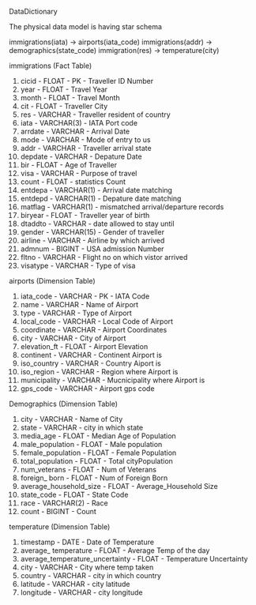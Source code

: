 DataDictionary

The physical data model is having star schema

immigrations(iata) -> airports(iata_code)
immigrations(addr) -> demographics(state_code)
immigration(res) -> temperature(city)

immigrations (Fact Table)
1.	cicid -	FLOAT - PK - Traveller ID Number
2. 	year - FLOAT - Travel Year
3. 	month - FLOAT -	Travel Month
4. 	cit - FLOAT - Traveller City
5. 	res - VARCHAR -	Traveller resident of country
6. 	iata - VARCHAR(3) - IATA Port code
7. 	arrdate - VARCHAR - Arrival Date
8. 	mode - VARCHAR -	Mode of entry to us
9. 	addr - VARCHAR - Traveller arrival state
10.	depdate - VARCHAR - Depature Date
11. bir - FLOAT	- Age of Traveller
12. visa - VARCHAR - Purpose of travel
13. count - FLOAT - statistics Count
14.	entdepa - VARCHAR(1) - Arrival date matching
15. entdepd  - VARCHAR(1) - Depature date matching
16. matflag - VARCHAR(1) - mismatched arrival/departure records
17. biryear - FLOAT - Traveller year of birth
18. dtaddto - VARCHAR - date allowed to stay until
19.	gender - VARCHAR(15) - Gender of traveller
20. airline - VARCHAR - Airline by which arrived
21. admnum - BIGINT - USA admission Number
22. fltno - VARCHAR - Flight no on which vistor arrived
23. visatype - VARCHAR - Type of visa

airports (Dimension Table)

1.	iata_code - VARCHAR - PK - IATA Code
2.	name - VARCHAR - Name of Airport
3.	type - VARCHAR - Type of Airport
4.	local_code - VARCHAR - Local Code of Airport
5.	coordinate - VARCHAR - Airport Coordinates
6.	city - VARCHAR - City of Airport
7.	elevation_ft - FLOAT - Airport Elevation
8.	continent - VARCHAR - Continent Airport is
9.	iso_country - VARCHAR - Country Aiport is
10.	iso_region - VARCHAR - Region where Airport is
11.	municipality - VARCHAR - Mucnicipality where Airport is
12. gps_code - VARCHAR - Airport gps code

Demographics (Dimension Table)

1.	city - VARCHAR - Name of City
2.	state - VARCHAR - city in which state
3.	media_age - FLOAT - Median Age of Population
4.	male_population - FLOAT - Male population
5.	female_population - FLOAT - Female Population
6.	total_population - FLOAT - Total cityPopulation
7.	num_veterans - FLOAT - Num of Veterans
8.	foreign_ born - FLOAT - Num of Foreign  Born
9.	average_household_size - FLOAT - Average_Household Size
10.	state_code - FLOAT - State Code
11.	race - VARCHAR(2) - Race 
12.	count - BIGINT - Count 

temperature (Dimension Table)

1.	timestamp - DATE - Date of Temperature
2.	average_ temperature - FLOAT - Average Temp of the day
3.	average_temperature_uncertainty - FLOAT - Temperature Uncertainty
4.	city - VARCHAR - City where temp taken
5.	country - VARCHAR - city in which country
6.	latitude - VARCHAR - city latitude
7.	longitude - VARCHAR - city longitude

